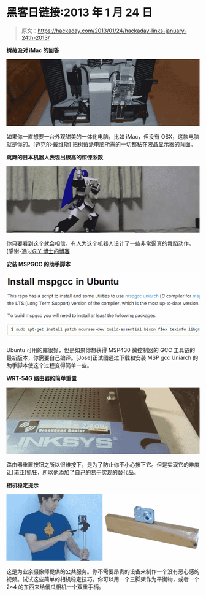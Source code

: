 # 黑客日链接:2013 年 1 月 24 日

> 原文：<https://hackaday.com/2013/01/24/hackaday-links-january-24th-2013/>

**树莓派对 iMac 的回答**

![links-rpi-imac](img/0730351f9bf8af54c3713ddfd9c6a00f.png)

如果你一直想要一台外观甜美的一体化电脑，比如 iMac，但没有 OSX，这款电脑就是你的。[迈克尔·戴维斯] [把树莓派电脑所需的一切都粘在液晶显示器的背面](http://www.mdpub.com/pi/allinone/index.html)。

**跳舞的日本机器人表现出很高的惊悚系数**

![links-dancing-robot](img/ec6eb894901b24023f67420a8f8be340.png)

你只要看到这个就会相信。有人为这个机器人设计了一些非常逼真的舞蹈动作。[感谢-通过[GIY 博士的博客](http://www.geocities.jp/dr_giy/)

**安装 MSPGCC 的助手脚本**

![links-mspgcc-install-script](img/489b8f303d800a395ced66341f4e7d26.png)

Ubuntu 可用的库很好，但是如果你想获得 MSP430 微控制器的 GCC 工具链的最新版本，你需要自己编译。[Jose]正试图通过下载和安装 MSP gcc Uniarch 的助手脚本使这个过程变得简单一些。

**WRT-54G 路由器的简单重置**

![links-ddwrt-reset-button](img/4c974b072b05c97304af11a8ae60d065.png)

路由器重置按钮之所以很难按下，是为了防止你不小心按下它。但是实现它的难度让[诺亚]抓狂，所以[他添加了自己的易于实现的替代品](http://noahfarrington.wordpress.com/2013/01/16/save-those-paperclips/)。

**相机稳定提示**

![links-camera-stabilizers](img/39c4dd2ce038fd0c34a4d4a968c60e29.png)

这是为业余摄像师提供的公共服务。你不需要昂贵的设备来制作一个没有恶心感的视频。试试这些简单的相机稳定技巧。你可以用一个三脚架作为平衡物，或者一个 2×4 的东西来给傻瓜相机一个双重手柄。